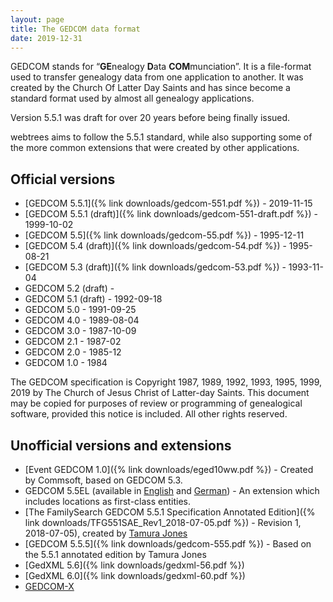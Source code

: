```yaml
---
layout: page
title: The GEDCOM data format
date: 2019-12-31
---
```


GEDCOM stands for “**GE**nealogy **D**ata **COM**munciation”. It is a file-format used to transfer genealogy data from one application to another.  It was created by the Church Of Latter Day Saints and has since become a standard format used by almost all genealogy applications.

Version 5.5.1 was draft for over 20 years before being finally issued.

webtrees aims to follow the 5.5.1 standard, while also supporting some
of the more common extensions that were created by other applications.

## Official versions

* [GEDCOM 5.5.1]({% link downloads/gedcom-551.pdf %}) - 2019-11-15
* [GEDCOM 5.5.1 (draft)]({% link downloads/gedcom-551-draft.pdf %}) - 1999-10-02
* [GEDCOM 5.5]({% link downloads/gedcom-55.pdf %}) - 1995-12-11
* [GEDCOM 5.4 (draft)]({% link downloads/gedcom-54.pdf %}) - 1995-08-21
* [GEDCOM 5.3 (draft)]({% link downloads/gedcom-53.pdf %}) - 1993-11-04
* GEDCOM 5.2 (draft) -
* GEDCOM 5.1 (draft) - 1992-09-18
* GEDCOM 5.0 - 1991-09-25
* GEDCOM 4.0 - 1989-08-04	 
* GEDCOM 3.0 - 1987-10-09
* GEDCOM 2.1 - 1987-02
* GEDCOM 2.0 - 1985-12
* GEDCOM 1.0 - 1984

The GEDCOM specification is Copyright 1987, 1989, 1992, 1993, 1995, 1999, 2019 by The Church of Jesus Christ of Latter-day Saints. This document may be copied for purposes of review or programming of genealogical software, provided this notice is included. All other rights reserved.

## Unofficial versions and extensions

* [Event GEDCOM 1.0]({% link downloads/eged10ww.pdf %}) - Created by Commsoft, based on GEDCOM 5.3.
* GEDCOM 5.5EL (available in [English](http://wiki-en.genealogy.net/Gedcom_5.5EL) and [German](http://wiki.genealogy.net/Gedcom_5.5EL)) - An extension which includes locations as first-class entities.
* [The FamilySearch GEDCOM 5.5.1 Specification Annotated Edition]({% link downloads/TFG551SAE_Rev1_2018-07-05.pdf %}) - Revision 1, 2018-07-05), created by [Tamura Jones](https://www.tamurajones.net/GEDCOM551AnnotatedEdition.xhtml)
* [GEDCOM 5.5.5]({% link downloads/gedcom-555.pdf %}) - Based on the 5.5.1 annotated edition by Tamura Jones
* [GedXML 5.6]({% link downloads/gedxml-56.pdf %})
* [GedXML 6.0]({% link downloads/gedxml-60.pdf %})
* [GEDCOM-X](http://www.gedcomx.org)
